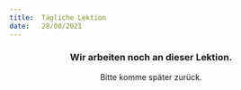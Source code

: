 ```yaml
---
title:  Tägliche Lektion
date:   28/08/2021
---
```


### <center>Wir arbeiten noch an dieser Lektion.</center>
<center>Bitte komme später zurück.</center>
